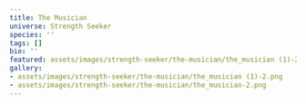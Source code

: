 ```yaml
---
title: The Musician
universe: Strength Seeker
species: ''
tags: []
bio: ''
featured: assets/images/strength-seeker/the-musician/the_musician (1)-2.png
gallery:
- assets/images/strength-seeker/the-musician/the_musician (1)-2.png
- assets/images/strength-seeker/the-musician/the_musician-2.png
---
```

